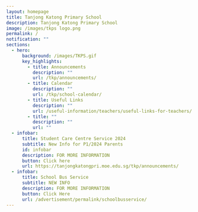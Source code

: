 ```yaml
---
layout: homepage
title: Tanjong Katong Primary School
description: Tanjong Katong Primary School
image: /images/tkps logo.png
permalink: /
notification: ""
sections:
  - hero:
      background: /images/TKPS.gif
      key_highlights:
        - title: Announcements
          description: ""
          url: /tkp/announcements/
        - title: Calendar
          description: ""
          url: /tkp/school-calendar/
        - title: Useful Links
          description: ""
          url: /useful-information/teachers/useful-links-for-teachers/
        - title: ""
          description: ""
          url: ""
  - infobar:
      title: Student Care Centre Service 2024
      subtitle: New Info for P1/2024 Parents
      id: infobar
      description: FOR MORE INFORMATION
      button: Click here
      url: https://tanjongkatongpri.moe.edu.sg/tkp/announcements/
  - infobar:
      title: School Bus Service
      subtitle: NEW INFO
      description: FOR MORE INFORMATION
      button: Click Here
      url: /advertisement/permalink/schoolbusservice/
---
```

